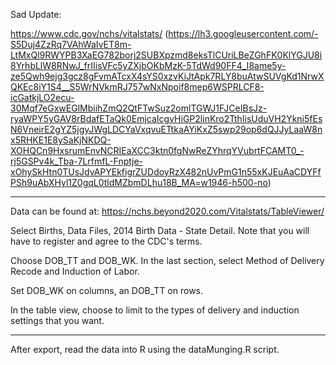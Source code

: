 Sad Update: 

https://www.cdc.gov/nchs/vitalstats/
(https://lh3.googleusercontent.com/-S5Duj4ZzRq7VAhWaIvET8m-LtMxQl9RWYPB3XaEG782borj2SUBXpzmd8eksTlCUriLBeZGhFK0KlYGJU8i8YrhbLlW8RNwJ_frIIisVFc5yZXjbOKbMzK-5TdWd90FF4_I8ame5y-ze5Qwh9ejg3gcz8gFvmATcxX4sYS0xzvKiJtApk7RLY8buAtwSUVgKd1NrwXQKEc8iY1S4__S5WrNVkmRJ757wNxNpoif8mep6WSPRLCF8-icGatkjLO2ecu-30Mqf7eGxwEGlMbiihZmQ2QtFTwSuz2omlTGWJ1FJCeIBsJz-ryaWPY5yGAV8rBdafETaQk0EmjcaIcgvHiGP2linKro2TthIisUduVH2Ykni5fEsN6VneirE2gYZ5jgyJWgLDCYaVxqvuETtkaAYiKxZ5swp29op6dQJJyLaaW8nx5RHKE1E8ySaKjNKDQ-XOHQCn9HxsrumEnvNCRIEaXCC3ktn0fgNwReZYhrqYVubrtFCAMT0_-rj5GSPv4k_Tba-7LrfmfL-Fnptje-xOhySkHtn0TUsJdvAPYEkfigrZUDdoyRzX482nUvPmG1n55xKJEuAaCDYFfPSh9uAbXHyl1Z0gqL0tldMZbmDLhu18B_MA=w1946-h500-no)

----

Data can be found at: https://nchs.beyond2020.com/Vitalstats/TableViewer/

Select Births, Data Files, 2014 Birth Data - State Detail. Note that you will have to register and agree to the CDC's terms.

Choose DOB_TT and DOB_WK. In the last section, select Method of Delivery Recode and Induction of Labor.

Set DOB_WK on columns, an DOB_TT on rows.

In the table view, choose to limit to the types of delivery and induction settings that you want.

---
After export, read the data into R using the dataMunging.R script. 

